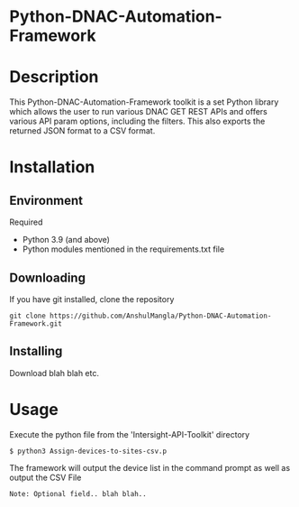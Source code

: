# Python-DNAC-Automation-Framework



# Description
This Python-DNAC-Automation-Framework toolkit is a set Python library which allows the user to run various DNAC GET REST APIs and offers various API param options, including the filters. This also exports the returned JSON format to a CSV format.

# Installation

## Environment

Required

* Python 3.9 (and above)
* Python modules mentioned in the requirements.txt file

## Downloading

If you have git installed, clone the repository

    git clone https://github.com/AnshulMangla/Python-DNAC-Automation-Framework.git
    
## Installing

Download blah blah etc.
    
# Usage

Execute the python file from the 'Intersight-API-Toolkit' directory

    $ python3 Assign-devices-to-sites-csv.p
    
The framework will output the device list in the command prompt as well as output the CSV File
    
    Note: Optional field.. blah blah..
  
